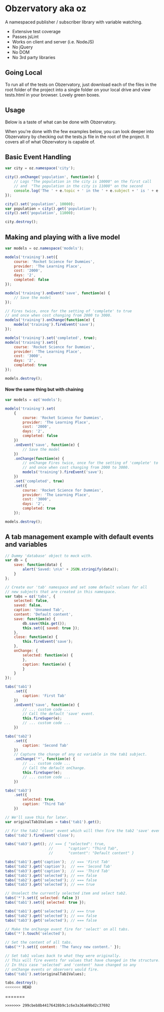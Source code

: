 Obzervatory aka oz
==================

A namespaced publisher / subscriber library with variable watching.

- Extensive test coverage
- Passes jsLint
- Works on client and server (i.e. NodeJS)
- No jQuery
- No DOM
- No 3rd party libraries

Going Local
-----------

To run all of the tests on Obzervatory, just download each of the files in the
root folder of the project into a single folder on your local drive and view 
tests.html in your browser.
Lovely green boxes.

Usage
-----

Below is a taste of what can be done with Obzervatory.

When you're done with the few examples below, you can look 
deeper into Obzervatory by checking out the tests.js file in the root of the project. 
It covers all of what Obzervatory is capable of.

Basic Event Handling
--------------------
``` javascript
var city = oz.namespace('city');

city().onChange('population', function(e) { 
 	// Logs "The population in the city is 10000" on the first call
	// and  "The population in the city is 11000" on the second
	console.log('The ' + e.topic + ' in the ' + e.subject + ' is ' + e.value);
});

city().set('population', 10000);
var population = city().get('population');
city().set('population', 11000);

city.destroy();
```

Making and playing with a live model
------------------------------------
``` javascript
var models = oz.namespace('models');

models('training').set({
	course: 'Rocket Science for Dummies',
	provider: 'The Learning Place',
	cost: '2000',
	days: '2',
	completed: false
});

models('training').onEvent('save', function(e) {
	// Save the model
});

// Fires twice, once for the setting of 'complete' to true
// and once when cost changing from 2000 to 3000.
models('training').onChange(function(e) {
	models('training').fireEvent('save');
});

models('training').set('completed', true);
models('training').set({
	course: 'Rocket Science for Dummies',
	provider: 'The Learning Place',
	cost: '3000',
	days: '2',
	completed: true
});

models.destroy();
```

#### Now the same thing but with chaining

``` javascript
var models = oz('models');

models('training').set(
	{
		course: 'Rocket Science for Dummies',
		provider: 'The Learning Place',
		cost: '2000',
		days: '2',
		completed: false
	})
	.onEvent('save', function(e) {
		// Save the model
	})
	.onChange(function(e) {
		// onChange Fires twice, once for the setting of 'complete' to true
		// and once when cost changing from 2000 to 3000.
		models('training').fireEvent('save');
	})
	.set('completed', true)
	.set({
		course: 'Rocket Science for Dummies',
		provider: 'The Learning Place',
		cost: '3000',
		days: '2',
		completed: true
	});

models.destroy();
```

A tab management example with default events and variables
----------------------------------------------------------

``` javascript
// Dummy 'database' object to mock with.
var db = { 
	save: function(data) { 
		alert('Saved: \n\n' + JSON.stringify(data));
	}
};

// Create our 'tab' namespace and set some default values for all
// new subjects that are created in this namespace.
var tabs = oz('tabs', {
	selected: false,
	saved: false,
	caption: 'Unnamed Tab',
	content: 'Default content',
	save: function(e) {
		db.save(this.get());
		this.set({ saved: true });
	},
	close: function(e) {
		this.fireEvent('save');
	},
	onChange: {
		selected: function(e) {
		},
		caption: function(e) {
		}
	}
});

tabs('tab1')
	.set({
		caption: 'First Tab'
	})
	.onEvent('save', function(e) {
		// ... custom code ...
		// Call the default 'save' event.
		this.fireSuper(e);
		// ... custom code ...
	})

tabs('tab2')
	.set({
		caption: 'Second Tab'
	})
	// Capture the change of any oz variable in the tab1 subject.
	.onChange('*', function(e) {
		// ... custom code ...
		// Call the default onChange.
		this.fireSuper(e);
		// ... custom code ...
	})

tabs('tab3')
	.set({
		selected: true,
		caption: 'Third Tab'
	})

// We'll save this for later.
var originalTab1Values = tabs('tab1').get();

// Fir the tab2 'close' event which will then fire the tab2 'save' event.
tabs('tab2').fireEvent('close');

tabs('tab3').get(); // === { "selected": true, 
					//		 "caption": "Third Tab", 
					//		 "content": "Default content" }

tabs('tab1').get('caption');  // === 'First Tab'
tabs('tab2').get('caption');  // === 'Second Tab'
tabs('tab3').get('caption');  // === 'Third Tab'
tabs('tab1').get('selected'); // === false
tabs('tab2').get('selected'); // === false
tabs('tab3').get('selected'); // === true

// Unselect the currently selected item and select tab2.
tabs('*').set({ selected: false })
tabs('tab1').set({ selected: true });

tabs('tab1').get('selected'); // === true
tabs('tab2').get('selected'); // === false
tabs('tab3').get('selected'); // === false

// Make the onChange event fire for 'select' on all tabs.
tabs('*').touch('selected');

// Set the content of all tabs.
tabs('*').set({ content: 'The fancy new content.' });

// Set tab1 values back to what they were originally. 
// This will fire events for values that have changed in the structure.
// In this case 'selected' and 'content' have changed so any 
// onChange events or observers would fire.
tabs('tab1').set(originalTab1Values);

tabs.destroy();
<<<<<<< HEAD
```
=======
```
>>>>>>> 299cbeb8b44176428b9c1c6e3a36a69bd2c37692
